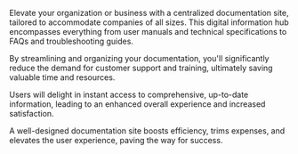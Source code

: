 Elevate your organization or business with a centralized documentation site, tailored to accommodate companies of all sizes. This digital information hub encompasses everything from user manuals and technical specifications to FAQs and troubleshooting guides. 

By streamlining and organizing your documentation, you'll significantly reduce the demand for customer support and training, ultimately saving valuable time and resources. 

Users will delight in instant access to comprehensive, up-to-date information, leading to an enhanced overall experience and increased satisfaction. 

A well-designed documentation site boosts efficiency, trims expenses, and elevates the user experience, paving the way for success.
